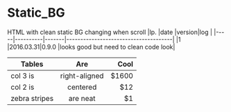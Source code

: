 # Static_BG
HTML with clean static BG changing when scroll
|lp.  |date      |version|log                                   |
|-----|----------|-------|--------------------------------------|
|1    |2016.03.31|0.9.0  |looks good but need to clean code look|




| Tables        | Are           | Cool  |
| ------------- |:-------------:| -----:|
| col 3 is      | right-aligned | $1600 |
| col 2 is      | centered      |   $12 |
| zebra stripes | are neat      |    $1 |
